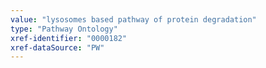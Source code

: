 ```yaml
---
value: "lysosomes based pathway of protein degradation"
type: "Pathway Ontology"
xref-identifier: "0000182"
xref-dataSource: "PW"
---
```

